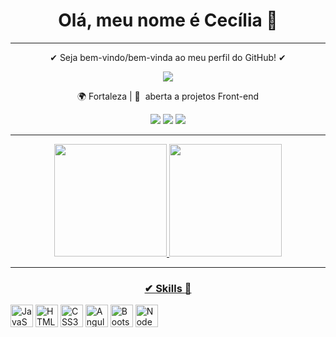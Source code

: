 # <h1 align="center"> Olá, meu nome é Cecília 🤍 </h1> 

-----------------------------------------------------
<p align= "center">✔ Seja bem-vindo/bem-vinda ao meu perfil do GitHub! ✔</p>

<div align="center"><img src="https://github.com/cecilia2904/cecilia2904/assets/90199276/9be840e8-4fcf-4a39-9606-1c0a931e6651"/> </div>


<p align= "center"> 🌍 Fortaleza  | 🤝  aberta a projetos Front-end </p>



<div align="center">
  <a href="https://instagram.com/_cecilia2904?igshid=MDM4ZDc5MmU=" target="_blank"><img src="https://img.shields.io/badge/-Instagram-%23E4405F?style=for-the-badge&logo=instagram&logoColor=white" target="_blank"></a>
  <a href = "mailto:mariaceciliaff821129@gmail.com"><img src="https://img.shields.io/badge/-Gmail-%23333?style=for-the-badge&logo=gmail&logoColor=white" target="_blank"></a>
  <a href="https://www.linkedin.com/in/maria-cecilia-freitas-fonteles" target="_blank"><img src="https://img.shields.io/badge/linkedin-%230077B5.svg?&style=for-the-badge&logo=linkedin&logoColor=white" target="_blank"></a>

-----------------------------------------------------



<div align="center">
  <a href="https://github.com/cecilia2904">
  <img height="180em" src="https://github-readme-stats.vercel.app/api?username=cecilia2904&show_icons=true&theme=tokyonight&include_all_commits=true&count_private=true"/>
  <img height="180em" src="https://github-readme-stats.vercel.app/api/top-langs/?username=cecilia2904&layout=compact&langs_count=7&theme=tokyonight"/>
</div>


--------------------------------

### ✔ Skills :art:

<p align="left">
<a href="https://developer.mozilla.org/en-US/docs/Web/JavaScript" target="_blank" rel="noreferrer"><img src="https://raw.githubusercontent.com/danielcranney/readme-generator/main/public/icons/skills/javascript-colored.svg" width="36" height="36" alt="JavaScript" /></a>
<a href="https://developer.mozilla.org/en-US/docs/Glossary/HTML5" target="_blank" rel="noreferrer"><img src="https://raw.githubusercontent.com/danielcranney/readme-generator/main/public/icons/skills/html5-colored.svg" width="36" height="36" alt="HTML5" /></a>
<a href="https://www.w3.org/TR/CSS/#css" target="_blank" rel="noreferrer"><img src="https://raw.githubusercontent.com/danielcranney/readme-generator/main/public/icons/skills/css3-colored.svg" width="36" height="36" alt="CSS3" /></a>
<a href="https://angular.io/" target="_blank" rel="noreferrer"><img src="https://raw.githubusercontent.com/danielcranney/readme-generator/main/public/icons/skills/angularjs-colored.svg" width="36" height="36" alt="Angular" /></a>
<a href="https://getbootstrap.com/" target="_blank" rel="noreferrer"><img src="https://raw.githubusercontent.com/danielcranney/readme-generator/main/public/icons/skills/bootstrap-colored.svg" width="36" height="36" alt="Bootstrap" /></a>
<a href="https://nodejs.org/en/" target="_blank" rel="noreferrer"><img src="https://raw.githubusercontent.com/danielcranney/readme-generator/main/public/icons/skills/nodejs-colored.svg" width="36" height="36" alt="NodeJS" /></a>
</p>
 
